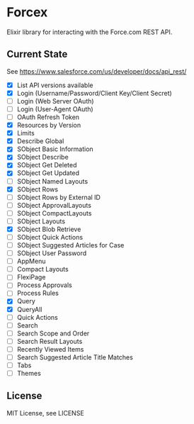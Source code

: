 Forcex
======
Elixir library for interacting with the Force.com REST API.

Current State
-------------
See https://www.salesforce.com/us/developer/docs/api_rest/

 - [x] List API versions available
 - [x] Login (Username/Password/Client Key/Client Secret)
 - [ ] Login (Web Server OAuth)
 - [ ] Login (User-Agent OAuth)
 - [ ] OAuth Refresh Token
 - [x] Resources by Version
 - [x] Limits
 - [x] Describe Global
 - [x] SObject Basic Information
 - [x] SObject Describe
 - [x] SObject Get Deleted
 - [x] SObject Get Updated
 - [ ] SObject Named Layouts
 - [x] SObject Rows
 - [ ] SObject Rows by External ID
 - [ ] SObject ApprovalLayouts
 - [ ] SObject CompactLayouts
 - [ ] SObject Layouts
 - [x] SObject Blob Retrieve
 - [ ] SObject Quick Actions
 - [ ] SObject Suggested Articles for Case
 - [ ] SObject User Password
 - [ ] AppMenu
 - [ ] Compact Layouts
 - [ ] FlexiPage
 - [ ] Process Approvals
 - [ ] Process Rules
 - [x] Query
 - [x] QueryAll
 - [ ] Quick Actions
 - [ ] Search
 - [ ] Search Scope and Order
 - [ ] Search Result Layouts
 - [ ] Recently Viewed Items
 - [ ] Search Suggested Article Title Matches
 - [ ] Tabs
 - [ ] Themes

License
-------
MIT License, see LICENSE
